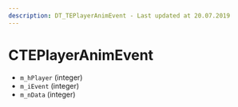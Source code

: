 ```yaml
---
description: DT_TEPlayerAnimEvent - Last updated at 20.07.2019
---
```


# CTEPlayerAnimEvent


* `m_hPlayer` (integer)
* `m_iEvent` (integer)
* `m_nData` (integer)